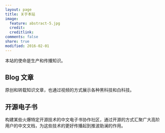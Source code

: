 ```yaml
---
layout: page
title: 关于本站
image:
  feature: abstract-5.jpg
  credit:
  creditlink: 
comments: false
share: true
modified: 2016-02-01
---
```


本站的使命是生产和传播知识。

## Blog 文章
原创和转载知识文章，也通过视频的方式展示各种黑科技和白科技。


## 开源电子书
构建某些火爆特定开源技术的中文电子书协作社区，通过开源的方式汇聚广大高阶用户的中文文档，为这些技术的更好传播起到推波助澜的作用。


